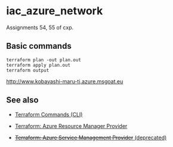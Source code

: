 # iac_azure_network

Assignments 54, 55 of cxp.


## Basic commands

    terraform plan -out plan.out
    terraform apply plan.out
    terraform output


http://www.kobayashi-maru-tj.azure.msgoat.eu

## See also

*   [Terraform Commands (CLI)](
    https://www.terraform.io/docs/commands/index.html)
    
*   [Terraform: Azure Resource Manager Provider](
    https://registry.terraform.io/providers/hashicorp/azurerm/latest/docs)
    
*   [~~Terraform: Azure Service Management Provider~~ (deprecated)](
    https://www.terraform.io/docs/providers/azure/index.html)

    
